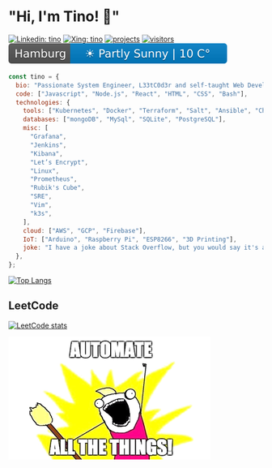 # "Hi, I'm Tino! :call_me_hand:"

[![Linkedin: tino](https://img.shields.io/badge/-LinkedIn-blue?style=flat-square&logo=Linkedin&logoColor=white&link=https://www.linkedin.com/in/tino-schr%C3%B6ter-9141383a/)](https://www.linkedin.com/in/tino-schr%C3%B6ter-9141383a/)
[![Xing: tino](https://img.shields.io/badge/-Xing-green?style=flat-square&logo=Xing&logoColor=white&link=https://www.xing.com/profile/Tino_Schroeter/)](https://www.xing.com/profile/Tino_Schroeter/)
[![projects](https://img.shields.io/badge/Projects-46a2f1.svg?&style=flat-square&logo=Cachet&logoColor=white&link=https://tino.sh/projects)](https://tino.sh/projects)
[![visitors](https://counter.tino.sh/visitor/tinoschroeter)](https://github.com/tinoschroeter/counter)
![weather](https://raw.githubusercontent.com/tinoschroeter/tinoschroeter/master/weather.svg)

```javascript
const tino = {
  bio: "Passionate System Engineer, L33tC0d3r and self-taught Web Developer",
  code: ["Javascript", "Node.js", "React", "HTML", "CSS", "Bash"],
  technologies: {
    tools: ["Kubernetes", "Docker", "Terraform", "Salt", "Ansible", "Chef"],
    databases: ["mongoDB", "MySql", "SQLite", "PostgreSQL"],
    misc: [
      "Grafana",
      "Jenkins",
      "Kibana",
      "Let’s Encrypt",
      "Linux",
      "Prometheus",
      "Rubik's Cube",
      "SRE",
      "Vim",
      "k3s",
    ],
    cloud: ["AWS", "GCP", "Firebase"],
    IoT: ["Arduino", "Raspberry Pi", "ESP8266", "3D Printing"],
    joke: "I have a joke about Stack Overflow, but you would say it's a duplicate."
  },
};
```

[![Top Langs](https://github-readme-stats.vercel.app/api/top-langs/?username=tinoschroeter&layout=compact&hide=css,html,php,perl)](https://github.com/anuraghazra/github-readme-stats)

## LeetCode

[![LeetCode stats](https://leetcode-stats-six.vercel.app/api?username=tinoschroeter)](https://github.com/tinoschroeter/leetCode#leetcode)

![automate](https://raw.githubusercontent.com/tinoschroeter/tinoschroeter/master/automate.png)
